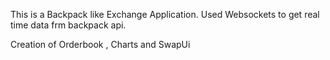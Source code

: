 This is a Backpack like Exchange Application.
Used Websockets to get real time data frm backpack api.

Creation of Orderbook , Charts and SwapUi

